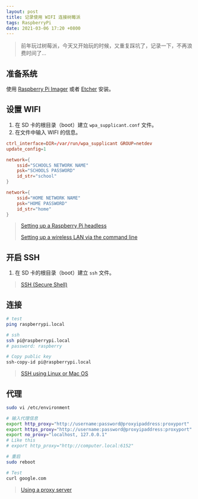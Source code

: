 ```yaml
---
layout: post
title: 记录使用 WIFI 连接树莓派
tags: RaspberryPi
date: 2021-03-06 17:20 +0800
---
```

> 前年玩过树莓派，今天又开始玩的时候，又重复踩坑了，记录一下，不再浪费时间了...

## 准备系统

使用 [Raspberry Pi Imager](https://www.raspberrypi.org/software/) 或者 [Etcher](https://www.balena.io/etcher/) 安装。

## 设置 WIFI

1. 在 SD 卡的根目录（boot）建立 `wpa_supplicant.conf` 文件。
2. 在文件中输入 WIFI 的信息。

```conf
ctrl_interface=DIR=/var/run/wpa_supplicant GROUP=netdev
update_config=1

network={
    ssid="SCHOOLS NETWORK NAME"
    psk="SCHOOLS PASSWORD"
    id_str="school"
}

network={
    ssid="HOME NETWORK NAME"
    psk="HOME PASSWORD"
    id_str="home"
}
```

> [Setting up a Raspberry Pi headless](https://www.raspberrypi.org/documentation/configuration/wireless/headless.md)
>
> [Setting up a wireless LAN via the command line](https://www.raspberrypi.org/documentation/configuration/wireless/wireless-cli.md)

## 开启 SSH

1. 在 SD 卡的根目录（boot）建立 `ssh` 文件。

> [SSH (Secure Shell)](https://www.raspberrypi.org/documentation/remote-access/ssh/README.md)

## 连接

```sh
# test
ping raspberrypi.local

# ssh
ssh pi@raspberrypi.local
# password: raspberry

# Copy public key
ssh-copy-id pi@raspberrypi.local
```

> [SSH using Linux or Mac OS](https://www.raspberrypi.org/documentation/remote-access/ssh/unix.md)

## 代理

```sh
sudo vi /etc/environment

# 输入代理信息
export http_proxy="http://username:password@proxyipaddress:proxyport"
export https_proxy="http://username:password@proxyipaddress:proxyport"
export no_proxy="localhost, 127.0.0.1"
# Like this
# export http_proxy="http://computer.local:6152"

# 重启
sudo reboot

# Test
curl google.com
```

> [Using a proxy server](https://www.raspberrypi.org/documentation/configuration/use-a-proxy.md)
